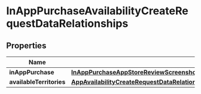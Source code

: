 

# InAppPurchaseAvailabilityCreateRequestDataRelationships


## Properties

| Name | Type | Description | Notes |
|------------ | ------------- | ------------- | -------------|
|**inAppPurchase** | [**InAppPurchaseAppStoreReviewScreenshotCreateRequestDataRelationshipsInAppPurchaseV2**](InAppPurchaseAppStoreReviewScreenshotCreateRequestDataRelationshipsInAppPurchaseV2.md) |  |  |
|**availableTerritories** | [**AppAvailabilityCreateRequestDataRelationshipsAvailableTerritories**](AppAvailabilityCreateRequestDataRelationshipsAvailableTerritories.md) |  |  |



